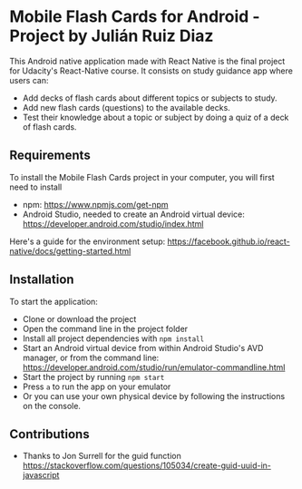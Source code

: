 # Mobile Flash Cards for Android - Project by Julián Ruiz Diaz

This Android native application made with React Native is the final project for Udacity's React-Native course. It consists on study guidance app
where users can:
* Add decks of flash cards about different topics or subjects to study.
* Add new flash cards (questions) to the available decks.
* Test their knowledge about a topic or subject by doing a quiz of a deck of flash cards.

## Requirements

To install the Mobile Flash Cards project in your computer, you will first need to install 
* npm: https://www.npmjs.com/get-npm
* Android Studio, needed to create an Android virtual device: https://developer.android.com/studio/index.html

Here's a guide for the environment setup: https://facebook.github.io/react-native/docs/getting-started.html

## Installation

To start the application:

* Clone or download the project
* Open the command line in the project folder
* Install all project dependencies with `npm install`
* Start an Android virtual device from within Android Studio's AVD manager, or from the command line: https://developer.android.com/studio/run/emulator-commandline.html
* Start the project by running `npm start`
* Press `a` to run the app on your emulator
* Or you can use your own physical device by following the instructions on the console.

## Contributions
 
* Thanks to Jon Surrell for the guid function https://stackoverflow.com/questions/105034/create-guid-uuid-in-javascript